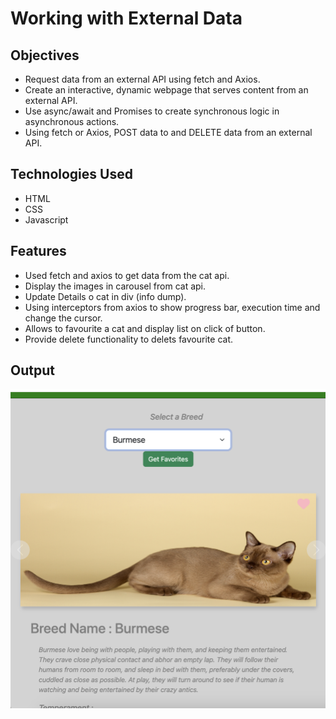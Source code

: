 # Working with External Data

## Objectives

- Request data from an external API using fetch and Axios.
- Create an interactive, dynamic webpage that serves content from an external API.
- Use async/await and Promises to create synchronous logic in asynchronous actions.
- Using fetch or Axios, POST data to and DELETE data from an external API.

## Technologies Used

- HTML
- CSS
- Javascript

## Features

- Used fetch and axios to get data from the cat api.
- Display the images in carousel from cat api.
- Update Details o cat in div (info dump).
- Using interceptors from axios to show progress bar, execution time and change the cursor.
- Allows to favourite a cat and display list on click of button.
- Provide delete functionality to delets favourite cat.

## Output

![alt text](image-1.png)
